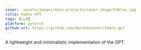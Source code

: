 ```yaml
---
cover:  assets/images/mini-projects/cover-image/fables.jpg
title: Femto GPT
tags: [LLM]
platform: pytorch
github-url: https://github.com/AaronGrainer/femto-gpt
---
```


A lightweight and minimalistic implementation of the GPT.
